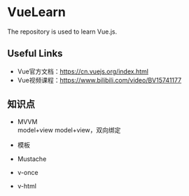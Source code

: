 # VueLearn

The repository is used to learn Vue.js.

## Useful Links  
- Vue官方文档：https://cn.vuejs.org/index.html   
- Vue视频课程：https://www.bilibili.com/video/BV15741177

## 知识点  
- MVVM  
model+view model+view，双向绑定  

- 模板
- Mustache
- v-once
- v-html